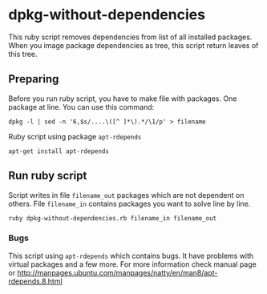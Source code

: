 dpkg-without-dependencies
=========================

This ruby script removes dependencies from list of all installed packages. When you image package dependencies as tree, this script return leaves of this tree.


## Preparing

Before you run ruby script, you have to make file with packages. One package at line. You can use this command:

    dpkg -l | sed -n '6,$s/....\([^ ]*\).*/\1/p' > filename

Ruby script using package `apt-rdepends`

    apt-get install apt-rdepends

## Run ruby script

Script writes in file `filename_out` packages which are not dependent on others. File `filename_in` contains packages you want to solve line by line.

    ruby dpkg-without-dependencies.rb filename_in filename_out

### Bugs

This script using `apt-rdepends` which contains bugs. It have problems with virtual packages and a few more.
For more information check manual page or http://manpages.ubuntu.com/manpages/natty/en/man8/apt-rdepends.8.html
